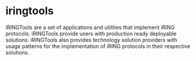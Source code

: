 iringtools
==========

iRINGTools are a set of applications and utilities that implement iRING protocols. iRINGTools provide users with production ready deployable solutions. iRINGTools also provides technology solution providers with usage patterns for the implementation of iRING protocols in their respective solutions.